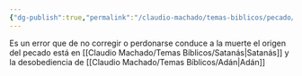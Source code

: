 ```yaml
---
{"dg-publish":true,"permalink":"/claudio-machado/temas-biblicos/pecado/"}
---
```


Es un error que de no corregir o perdonarse conduce a la muerte el origen del pecado está en [[Claudio Machado/Temas Bíblicos/Satanás\|Satanás]] y la desobediencia de [[Claudio Machado/Temas Bíblicos/Adán\|Adán]] 